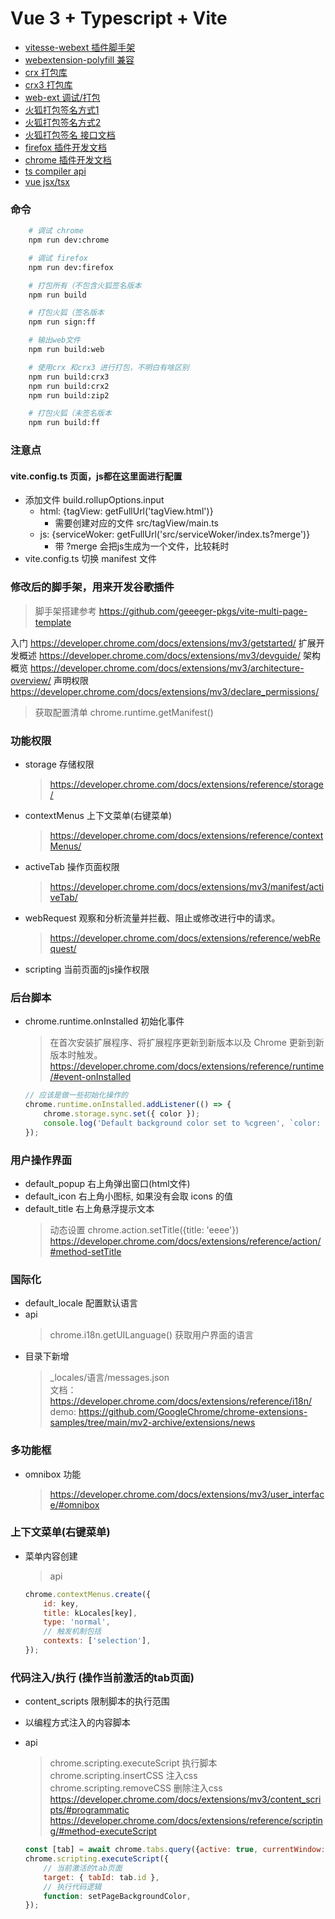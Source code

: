 # Vue 3 + Typescript + Vite

- [vitesse-webext 插件脚手架](https://github.com/zkp442910864/vitesse-webext/tree/main/src)
- [webextension-polyfill 兼容](https://github.com/mozilla/webextension-polyfill/)
- [crx 打包库](https://www.npmjs.com/package/crx)
- [crx3 打包库](https://www.npmjs.com/package/crx3)
- [web-ext 调试/打包](https://extensionworkshop.com/documentation/develop/web-ext-command-reference/#commands)
- [火狐打包签名方式1](https://addons-server.readthedocs.io/en/latest/topics/api/signing.html)
- [火狐打包签名方式2](https://extensionworkshop.com/documentation/develop/getting-started-with-web-ext/#Signing_your_extension_for_distribution)
- [火狐打包签名 接口文档](https://addons-server.readthedocs.io/en/latest/topics/api/signing.html#client-libraries)
- [firefox 插件开发文档](https://extensionworkshop.com/documentation/develop/manifest-v3-migration-guide/s)
- [chrome 插件开发文档](https://developer.chrome.com/docs/extensions/mv3/intro/)
- [ts compiler api](https://github.com/microsoft/TypeScript/wiki/Using-the-Compiler-API)
- [vue jsx/tsx](https://github.com/vuejs/babel-plugin-jsx/blob/dev/packages/babel-plugin-jsx/README-zh_CN.md)

### 命令

```bash
    # 调试 chrome
    npm run dev:chrome

    # 调试 firefox
    npm run dev:firefox

    # 打包所有（不包含火狐签名版本
    npm run build

    # 打包火狐（签名版本
    npm run sign:ff

    # 输出web文件
    npm run build:web

    # 使用crx 和crx3 进行打包，不明白有啥区别
    npm run build:crx3
    npm run build:crx2
    npm run build:zip2

    # 打包火狐（未签名版本
    npm run build:ff
```

### 注意点

#### vite.config.ts 页面，js都在这里面进行配置

- 添加文件 build.rollupOptions.input
  - html: {tagView: getFullUrl('tagView.html')}
    - 需要创建对应的文件 src/tagView/main.ts
  - js: {serviceWoker: getFullUrl('src/serviceWoker/index.ts?merge')}
    - 带 ?merge 会把js生成为一个文件，比较耗时
- vite.config.ts 切换 manifest 文件

### 修改后的脚手架，用来开发谷歌插件

> 脚手架搭建参考 <https://github.com/geeeger-pkgs/vite-multi-page-template>

入门 <https://developer.chrome.com/docs/extensions/mv3/getstarted/>
扩展开发概述 <https://developer.chrome.com/docs/extensions/mv3/devguide/>
架构概览 <https://developer.chrome.com/docs/extensions/mv3/architecture-overview/>
声明权限 <https://developer.chrome.com/docs/extensions/mv3/declare_permissions/>

> 获取配置清单 chrome.runtime.getManifest() <br>

### 功能权限

- storage       存储权限
    > <https://developer.chrome.com/docs/extensions/reference/storage/>
- contextMenus  上下文菜单(右键菜单)
    > <https://developer.chrome.com/docs/extensions/reference/contextMenus/>
- activeTab     操作页面权限
    > <https://developer.chrome.com/docs/extensions/mv3/manifest/activeTab/>
- webRequest    观察和分析流量并拦截、阻止或修改进行中的请求。
    > <https://developer.chrome.com/docs/extensions/reference/webRequest/>
- scripting     当前页面的js操作权限

### 后台脚本

- chrome.runtime.onInstalled 初始化事件
    > 在首次安装扩展程序、将扩展程序更新到新版本以及 Chrome 更新到新版本时触发。 <br>
    <https://developer.chrome.com/docs/extensions/reference/runtime/#event-onInstalled>

    ```js
    // 应该是做一些初始化操作的
    chrome.runtime.onInstalled.addListener(() => {
        chrome.storage.sync.set({ color });
        console.log('Default background color set to %cgreen', `color: ${color}`);
    });
    ```

### 用户操作界面

- default_popup 右上角弹出窗口(html文件)
- default_icon 右上角小图标, 如果没有会取 icons 的值
- default_title 右上角悬浮提示文本
    > 动态设置 chrome.action.setTitle({title: 'eeee'}) <br>
    <https://developer.chrome.com/docs/extensions/reference/action/#method-setTitle>

### 国际化

- default_locale 配置默认语言
- api
    > chrome.i18n.getUILanguage() 获取用户界面的语言
- 目录下新增
    > _locales/语言/messages.json <br>
    > 文档：<https://developer.chrome.com/docs/extensions/reference/i18n/> <br>
    > demo: <https://github.com/GoogleChrome/chrome-extensions-samples/tree/main/mv2-archive/extensions/news>

### 多功能框

- omnibox 功能
    > <https://developer.chrome.com/docs/extensions/mv3/user_interface/#omnibox>

### 上下文菜单(右键菜单)

- 菜单内容创建
    > api

    ```js
    chrome.contextMenus.create({
        id: key,
        title: kLocales[key],
        type: 'normal',
        // 触发机制包括
        contexts: ['selection'],
    });
    ```

### 代码注入/执行 (操作当前激活的tab页面)

- content_scripts 限制脚本的执行范围
- 以编程方式注入的内容脚本
- api
    > chrome.scripting.executeScript 执行脚本<br>
    > chrome.scripting.insertCSS 注入css<br>
    > chrome.scripting.removeCSS 删除注入css<br>
    > <https://developer.chrome.com/docs/extensions/mv3/content_scripts/#programmatic> <br>
    > <https://developer.chrome.com/docs/extensions/reference/scripting/#method-executeScript> <br>

    ```js
    const [tab] = await chrome.tabs.query({active: true, currentWindow: true});
    chrome.scripting.executeScript({
        // 当前激活的tab页面
        target: { tabId: tab.id },
        // 执行代码逻辑
        function: setPageBackgroundColor,
    });
    ```
